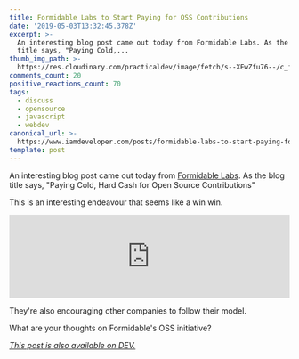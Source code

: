 ```yaml
---
title: Formidable Labs to Start Paying for OSS Contributions
date: '2019-05-03T13:32:45.378Z'
excerpt: >-
  An interesting blog post came out today from Formidable Labs. As the blog
  title says, "Paying Cold,...
thumb_img_path: >-
  https://res.cloudinary.com/practicaldev/image/fetch/s--XEwZfu76--/c_imagga_scale,f_auto,fl_progressive,h_420,q_66,w_1000/https://media.giphy.com/media/1pAbbPYxZMeFzvWrGB/giphy.gif
comments_count: 20
positive_reactions_count: 70
tags:
  - discuss
  - opensource
  - javascript
  - webdev
canonical_url: >-
  https://www.iamdeveloper.com/posts/formidable-labs-to-start-paying-for-oss-contributions-2l9l/
template: post
---
```


An interesting blog post came out today from [Formidable Labs](https://formidable.com). As the blog title says, "Paying Cold, Hard Cash for Open Source Contributions"

This is an interesting endeavour that seems like a win win.

<iframe class="liquidTag" src="https://dev.to/embed/twitter?args=1124000142615568384" style="border: 0; width: 100%;"></iframe>

They're also encouraging other companies to follow their model.

What are your thoughts on Formidable's OSS initiative?

_[This post is also available on DEV.](https://dev.to/nickytonline/formidable-labs-to-start-paying-for-oss-contributions-2l9l)_

<script>
const parent = document.getElementsByTagName('head')[0];
const script = document.createElement('script');
script.type = 'text/javascript';
script.src = 'https://cdnjs.cloudflare.com/ajax/libs/iframe-resizer/4.1.1/iframeResizer.min.js';
script.charset = 'utf-8';
script.onload = function() {
    window.iFrameResize({}, '.liquidTag');
};
parent.appendChild(script);
</script>
